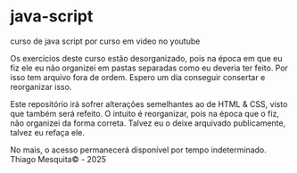 # java-script
 curso de java script por curso em video no youtube

 Os exercícios deste curso estão desorganizado, pois na época em que eu fiz ele eu não organizei em pastas separadas como eu deveria ter feito.
 Por isso tem arquivo fora de ordem. Espero um dia conseguir consertar e reorganizar isso.

 Este repositório irá sofrer alterações semelhantes ao de HTML & CSS, visto que também será refeito. O intuito é reorganizar, pois na época que o fiz, não organizei da forma correta.
 Talvez eu o deixe arquivado publicamente, talvez eu refaça ele.

 No mais, o acesso permanecerá disponível por tempo indeterminado. <br>
 Thiago Mesquita&copy; - 2025
